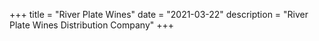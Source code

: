 +++
title = "River Plate Wines"
date = "2021-03-22"
description = "River Plate Wines Distribution Company"
+++